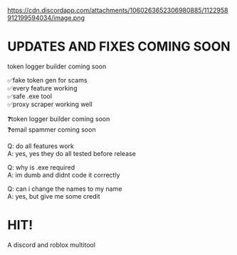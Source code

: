 https://cdn.discordapp.com/attachments/1060263652306980885/1122958912199594034/image.png

# UPDATES AND FIXES COMING SOON                                                              
token logger builder coming soon

✅fake token gen for scams                                              
✅every feature working                                                        
✅safe .exe  tool                                                                           
✅proxy scraper working well

❓token logger builder coming soon                                                   
❓email spammer coming soon

Q: do all features work                                                                       
A: yes, yes they do all tested before release
  
Q: why is .exe required                                                                   
A: im dumb and didnt code it correctly

Q: can i change the names to my name                                                                
A: yes, but give me some credit

# HIT!
A discord and roblox multitool

